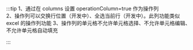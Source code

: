:::tip
1、通过在 columns 设置 operationColumn=true 作为操作列 <br>
2、操作列可以交换行位置（开发中）、全选当前行（开发中）。此列功能类似 excel 的操作列功能
3、操作列的单元格不允许单元格选择、不允许单元格编辑、不允许单元格自动填充

:::
